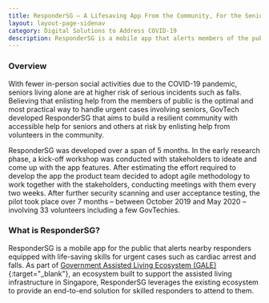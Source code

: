```yaml
---
title: ResponderSG – A Lifesaving App From the Community, For the Seniors
layout: layout-page-sidenav
category: Digital Solutions to Address COVID-19
description: ResponderSG is a mobile app that alerts members of the public to nearby calls for assistance from seniors living alone.
---
```


### Overview

With fewer in-person social activities due to the COVID-19 pandemic, seniors living alone are at higher risk of serious incidents such as falls. Believing that enlisting help from the members of public is the optimal and most practical way to handle urgent cases involving seniors, GovTech developed ResponderSG that aims to build a resilient community with accessible help for seniors and others at risk by enlisting help from volunteers in the community. 

ResponderSG was developed over a span of 5 months. In the early research phase, a kick-off workshop was conducted with stakeholders to ideate and come up with the app features. After estimating the effort required to develop the app the product team decided to adopt agile methodology to work together with the stakeholders, conducting meetings with them every two weeks. After further security scanning and user acceptance testing, the pilot took place over 7 months – between October 2019 and May 2020 – involving 33 volunteers including a few GovTechies.

### What is ResponderSG?

ResponderSG is a mobile app for the public that alerts nearby responders equipped with life-saving skills for urgent cases such as cardiac arrest and falls. As part of [Government Assisted Living Ecosystem (GALE)](https://www.developer.tech.gov.sg/technologies/digital-solutions-to-address-covid-19/government-assisted-living-ecosystem){:target="_blank"}, an ecosystem built to support the assisted living infrastructure in Singapore, ResponderSG leverages the existing ecosystem to provide an end-to-end solution for skilled responders to attend to them.

